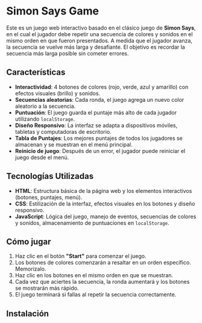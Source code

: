# Simon Says Game

Este es un juego web interactivo basado en el clásico juego de **Simon Says**, en el cual el jugador debe repetir una secuencia de colores y sonidos en el mismo orden en que fueron presentados. A medida que el jugador avanza, la secuencia se vuelve más larga y desafiante. El objetivo es recordar la secuencia más larga posible sin cometer errores.

## Características
- **Interactividad**: 4 botones de colores (rojo, verde, azul y amarillo) con efectos visuales (brillo) y sonidos.
- **Secuencias aleatorias**: Cada ronda, el juego agrega un nuevo color aleatorio a la secuencia.
- **Puntuación**: El juego guarda el puntaje más alto de cada jugador utilizando `localStorage`.
- **Diseño Responsivo**: La interfaz se adapta a dispositivos móviles, tabletas y computadoras de escritorio.
- **Tabla de Puntajes**: Los mejores puntajes de todos los jugadores se almacenan y se muestran en el menú principal.
- **Reinicio de juego**: Después de un error, el jugador puede reiniciar el juego desde el menú.

## Tecnologías Utilizadas
- **HTML**: Estructura básica de la página web y los elementos interactivos (botones, puntajes, menú).
- **CSS**: Estilización de la interfaz, efectos visuales en los botones y diseño responsivo.
- **JavaScript**: Lógica del juego, manejo de eventos, secuencias de colores y sonidos, almacenamiento de puntuaciones en `localStorage`.

## Cómo jugar

1. Haz clic en el botón **"Start"** para comenzar el juego.
2. Los botones de colores comenzarán a resaltar en un orden específico. Memorizalo.
3. Haz clic en los botones en el mismo orden en que se muestran.
4. Cada vez que aciertes la secuencia, la ronda aumentará y los botones se mostrarán más rápido.
5. El juego terminará si fallas al repetir la secuencia correctamente.

## Instalación